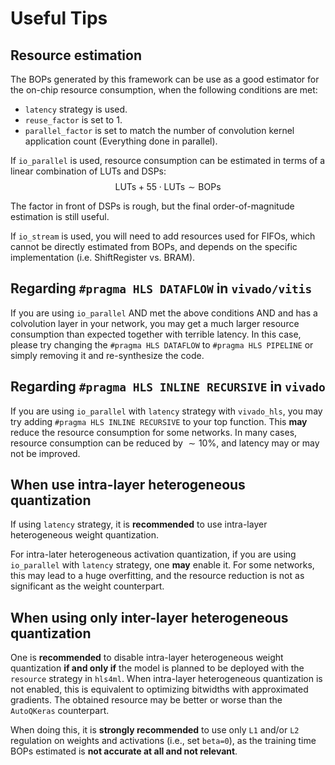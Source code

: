 # Useful Tips

## Resource estimation

The BOPs generated by this framework can be use as a good estimator for the on-chip resource consumption, when the following conditions are met:

- `latency` strategy is used.
- `reuse_factor` is set to 1.
- `parallel_factor` is set to match the number of convolution kernel application count (Everything done in parallel).

If `io_parallel` is used, resource consumption can be estimated in terms of a linear combination of LUTs and DSPs: $$\mathrm{LUTs}+55\cdot\mathrm{LUTs}\sim\mathrm{BOPs}$$

The factor in front of DSPs is rough, but the final order-of-magnitude estimation is still useful.

If `io_stream` is used, you will need to add resources used for FIFOs, which cannot be directly estimated from BOPs, and depends on the specific implementation (i.e. ShiftRegister vs. BRAM).

## Regarding `#pragma HLS DATAFLOW` in `vivado/vitis`

If you are using `io_parallel` AND met the above conditions AND and has a colvolution layer in your network, you may get a much larger resource consumption than expected together with terrible latency. In this case, please try changing the `#pragma HLS DATAFLOW` to `#pragma HLS PIPELINE` or simply removing it and re-synthesize the code.

## Regarding `#pragma HLS INLINE RECURSIVE` in `vivado`

If you are using `io_parallel` with `latency` strategy with `vivado_hls`, you may try adding `#pragma HLS INLINE RECURSIVE` to your top function. This **may** reduce the resource consumption for some networks. In many cases, resource consumption can be reduced by $\sim10$%, and latency may or may not be improved.

## When use intra-layer heterogeneous quantization

If using `latency` strategy, it is **recommended** to use intra-layer heterogeneous weight quantization.

For intra-later heterogeneous activation quantization, if you are using `io_parallel` with `latency` strategy, one **may** enable it. For some networks, this may lead to a huge overfitting, and the resource reduction is not as significant as the weight counterpart.

## When using only inter-layer heterogeneous quantization

One is **recommended** to disable intra-layer heterogeneous weight quantization **if and only if** the model is planned to be deployed with the `resource` strategy in `hls4ml`. When intra-layer heterogeneous quantization is not enabled, this is equivalent to optimizing bitwidths with approximated gradients. The obtained resource may be better or worse than the `AutoQKeras` counterpart.

When doing this, it is **strongly recommended** to use only `L1` and/or `L2` regulation on weights and activations (i.e., set `beta=0`), as the training time BOPs estimated is **not accurate at all and not relevant**.
